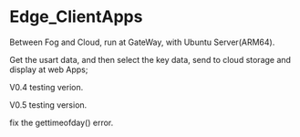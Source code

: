 # Edge_ClientApps
Between Fog and Cloud, run at GateWay, with Ubuntu Server(ARM64).

Get the usart data, and then select the key data, send to cloud storage and display at web Apps;

V0.4
testing verion.

V0.5
testing version.

fix the gettimeofday() error.

